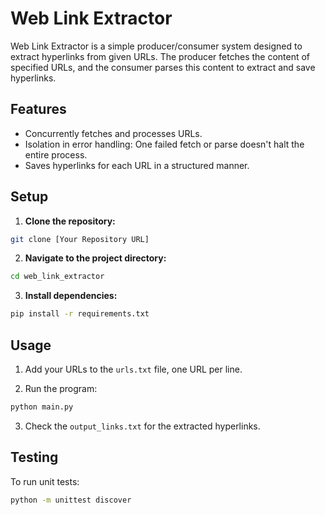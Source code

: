 # Web Link Extractor

Web Link Extractor is a simple producer/consumer system designed to extract hyperlinks from given URLs. The producer fetches the content of specified URLs, and the consumer parses this content to extract and save hyperlinks.

## Features

- Concurrently fetches and processes URLs.
- Isolation in error handling: One failed fetch or parse doesn't halt the entire process.
- Saves hyperlinks for each URL in a structured manner.

## Setup

1. **Clone the repository:**

```bash
git clone [Your Repository URL]
```

2. **Navigate to the project directory:**

```bash
cd web_link_extractor
```

3. **Install dependencies:**

```bash
pip install -r requirements.txt
```

## Usage

1. Add your URLs to the `urls.txt` file, one URL per line.

2. Run the program:

```bash
python main.py
```

3. Check the `output_links.txt` for the extracted hyperlinks.

## Testing

To run unit tests:

```bash
python -m unittest discover
```